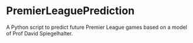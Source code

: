 # PremierLeaguePrediction
A Python script to predict future Premier League games based on a model of Prof David Spiegelhalter.
